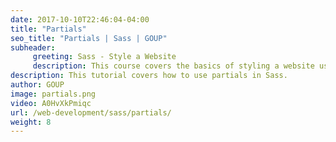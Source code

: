```yaml
---
date: 2017-10-10T22:46:04-04:00
title: "Partials"
seo_title: "Partials | Sass | GOUP"
subheader:
     greeting: Sass - Style a Website
     description: This course covers the basics of styling a website using Sass. Work your way through the videos/articles and I'll teach you everything you need to know to style a basic website!
description: This tutorial covers how to use partials in Sass.
author: GOUP
image: partials.png
video: A0HvXkPmiqc
url: /web-development/sass/partials/
weight: 8
---
```

